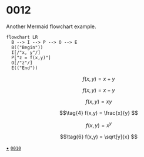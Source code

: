 # 0012
Another Mermaid flowchart example.

```mermaid
flowchart LR
  B --> I --> P --> O --> E
  B(("Begin"))
  I[/"x, y"/]
  P["z = f(x,y)"]
  O[/"z"/]
  E(("End"))
```

$$\tag{1}
f(x,y) = x + y
$$

$$\tag{2}
f(x,y) = x - y
$$

$$\tag{3}
f(x,y) = xy
$$

$$\tag{4}
f(x,y) = \frac{x}{y}
$$

$$\tag{5}
f(x,y) = x^y
$$

$$\tag{6}
f(x,y) = \sqrt[y]{x}
$$


[&bull;](README.md)
[`0010`](../00/10.md)
